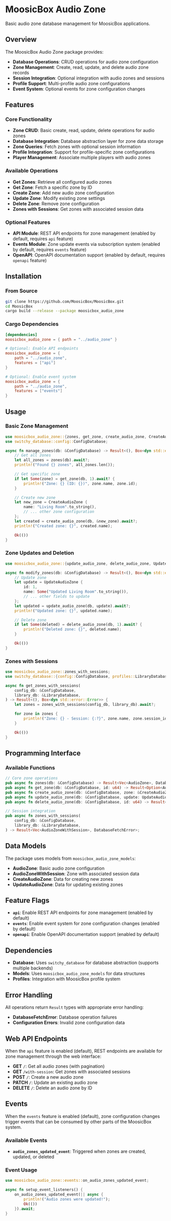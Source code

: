 # MoosicBox Audio Zone

Basic audio zone database management for MoosicBox applications.

## Overview

The MoosicBox Audio Zone package provides:

- **Database Operations**: CRUD operations for audio zone configuration
- **Zone Management**: Create, read, update, and delete audio zone records
- **Session Integration**: Optional integration with audio zones and sessions
- **Profile Support**: Multi-profile audio zone configurations
- **Event System**: Optional events for zone configuration changes

## Features

### Core Functionality

- **Zone CRUD**: Basic create, read, update, delete operations for audio zones
- **Database Integration**: Database abstraction layer for zone data storage
- **Zone Queries**: Fetch zones with optional session information
- **Profile Integration**: Support for profile-specific zone configurations
- **Player Management**: Associate multiple players with audio zones

### Available Operations

- **Get Zones**: Retrieve all configured audio zones
- **Get Zone**: Fetch a specific zone by ID
- **Create Zone**: Add new audio zone configuration
- **Update Zone**: Modify existing zone settings
- **Delete Zone**: Remove zone configuration
- **Zones with Sessions**: Get zones with associated session data

### Optional Features

- **API Module**: REST API endpoints for zone management (enabled by default, requires `api` feature)
- **Events Module**: Zone update events via subscription system (enabled by default, requires `events` feature)
- **OpenAPI**: OpenAPI documentation support (enabled by default, requires `openapi` feature)

## Installation

### From Source

```bash
git clone https://github.com/MoosicBox/MoosicBox.git
cd MoosicBox
cargo build --release --package moosicbox_audio_zone
```

### Cargo Dependencies

```toml
[dependencies]
moosicbox_audio_zone = { path = "../audio_zone" }

# Optional: Enable API endpoints
moosicbox_audio_zone = {
    path = "../audio_zone",
    features = ["api"]
}

# Optional: Enable event system
moosicbox_audio_zone = {
    path = "../audio_zone",
    features = ["events"]
}
```

## Usage

### Basic Zone Management

```rust
use moosicbox_audio_zone::{zones, get_zone, create_audio_zone, CreateAudioZone};
use switchy_database::config::ConfigDatabase;

async fn manage_zones(db: &ConfigDatabase) -> Result<(), Box<dyn std::error::Error>> {
    // Get all zones
    let all_zones = zones(db).await?;
    println!("Found {} zones", all_zones.len());

    // Get specific zone
    if let Some(zone) = get_zone(db, 1).await? {
        println!("Zone: {} (ID: {})", zone.name, zone.id);
    }

    // Create new zone
    let new_zone = CreateAudioZone {
        name: "Living Room".to_string(),
        // ... other zone configuration
    };
    let created = create_audio_zone(db, &new_zone).await?;
    println!("Created zone: {}", created.name);

    Ok(())
}
```

### Zone Updates and Deletion

```rust
use moosicbox_audio_zone::{update_audio_zone, delete_audio_zone, UpdateAudioZone};

async fn modify_zones(db: &ConfigDatabase) -> Result<(), Box<dyn std::error::Error>> {
    // Update zone
    let update = UpdateAudioZone {
        id: 1,
        name: Some("Updated Living Room".to_string()),
        // ... other fields to update
    };
    let updated = update_audio_zone(db, update).await?;
    println!("Updated zone: {}", updated.name);

    // Delete zone
    if let Some(deleted) = delete_audio_zone(db, 1).await? {
        println!("Deleted zone: {}", deleted.name);
    }

    Ok(())
}
```

### Zones with Sessions

```rust
use moosicbox_audio_zone::zones_with_sessions;
use switchy_database::{config::ConfigDatabase, profiles::LibraryDatabase};

async fn get_zones_with_sessions(
    config_db: &ConfigDatabase,
    library_db: &LibraryDatabase,
) -> Result<(), Box<dyn std::error::Error>> {
    let zones = zones_with_sessions(config_db, library_db).await?;

    for zone in zones {
        println!("Zone: {} - Session: {:?}", zone.name, zone.session_id);
    }

    Ok(())
}
```

## Programming Interface

### Available Functions

```rust
// Core zone operations
pub async fn zones(db: &ConfigDatabase) -> Result<Vec<AudioZone>, DatabaseFetchError>;
pub async fn get_zone(db: &ConfigDatabase, id: u64) -> Result<Option<AudioZone>, DatabaseFetchError>;
pub async fn create_audio_zone(db: &ConfigDatabase, zone: &CreateAudioZone) -> Result<AudioZone, DatabaseFetchError>;
pub async fn update_audio_zone(db: &ConfigDatabase, update: UpdateAudioZone) -> Result<AudioZone, DatabaseFetchError>;
pub async fn delete_audio_zone(db: &ConfigDatabase, id: u64) -> Result<Option<AudioZone>, DatabaseFetchError>;

// Session integration
pub async fn zones_with_sessions(
    config_db: &ConfigDatabase,
    library_db: &LibraryDatabase,
) -> Result<Vec<AudioZoneWithSession>, DatabaseFetchError>;
```

## Data Models

The package uses models from `moosicbox_audio_zone_models`:

- **AudioZone**: Basic audio zone configuration
- **AudioZoneWithSession**: Zone with associated session data
- **CreateAudioZone**: Data for creating new zones
- **UpdateAudioZone**: Data for updating existing zones

## Feature Flags

- **`api`**: Enable REST API endpoints for zone management (enabled by default)
- **`events`**: Enable event system for zone configuration changes (enabled by default)
- **`openapi`**: Enable OpenAPI documentation support (enabled by default)

## Dependencies

- **Database**: Uses `switchy_database` for database abstraction (supports multiple backends)
- **Models**: Uses `moosicbox_audio_zone_models` for data structures
- **Profiles**: Integration with MoosicBox profile system

## Error Handling

All operations return `Result` types with appropriate error handling:

- **DatabaseFetchError**: Database operation failures
- **Configuration Errors**: Invalid zone configuration data

## Web API Endpoints

When the `api` feature is enabled (default), REST endpoints are available for zone management through the web interface:

- **GET** `/`: Get all audio zones (with pagination)
- **GET** `/with-session`: Get zones with associated sessions
- **POST** `/`: Create a new audio zone
- **PATCH** `/`: Update an existing audio zone
- **DELETE** `/`: Delete an audio zone by ID

## Events

When the `events` feature is enabled (default), zone configuration changes trigger events that can be consumed by other parts of the MoosicBox system.

### Available Events

- **`audio_zones_updated_event`**: Triggered when zones are created, updated, or deleted

### Event Usage

```rust
use moosicbox_audio_zone::events::on_audio_zones_updated_event;

async fn setup_event_listeners() {
    on_audio_zones_updated_event(|| async {
        println!("Audio zones were updated!");
        Ok(())
    }).await;
}
```
